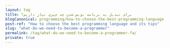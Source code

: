 ```yaml
---
layout: tag
title: برای تبدیل به برنامه نویس شدن چه چیزی نیاز داریم؟
blogCanonical: programming/how-to-choose-the-best-programming-language-and-its-tips-fa/
post-ref: "How to choose the best programming language and its tips"
slug: "what-do-we-need-to-become-a-programmer"
permalink: /tag/what-do-we-need-to-become-a-programmer-fa/
private: true
---
```

